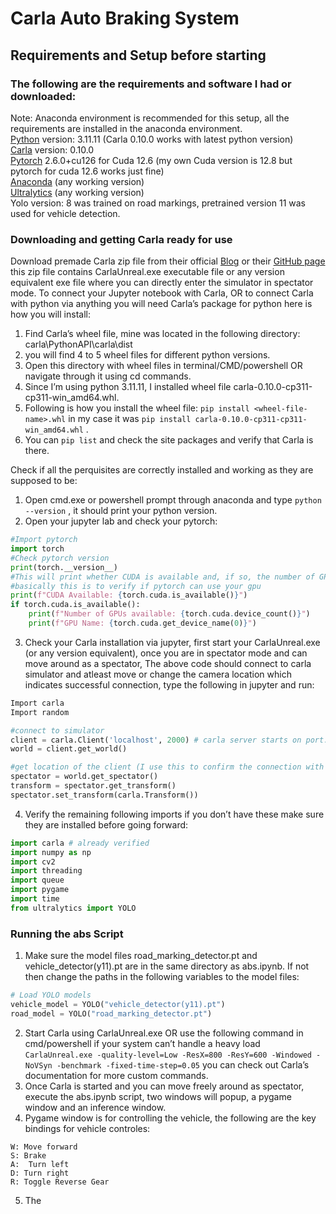 # Carla Auto Braking System
## Requirements and Setup before starting
### The following are the requirements and software I had or downloaded:
Note: Anaconda environment is recommended for this setup, all the requirements are installed in the anaconda environment.</br>
[Python]( https://www.python.org/) version: 3.11.11 (Carla 0.10.0 works with latest python version)</br>
[Carla]( https://github.com/carla-simulator/carla/releases) version: 0.10.0</br>
[Pytorch]( https://pytorch.org/get-started/locally/) 2.6.0+cu126 for Cuda 12.6 (my own Cuda version is 12.8 but pytorch for cuda 12.6 works just fine) </br>
[Anaconda](https://www.anaconda.com/) (any working version) </br>
[Ultralytics](https://docs.ultralytics.com/quickstart/#conda-docker-image) (any working version) </br>
Yolo version: 8 was trained on road markings, pretrained version 11 was used for vehicle detection. </br>

### Downloading and getting Carla ready for use
Download premade Carla zip file from their official [Blog]( https://carla.org/2024/12/19/release-0.10.0/) or their [GitHub page](https://github.com/carla-simulator/carla/releases) this zip file contains CarlaUnreal.exe executable file or any version equivalent exe file where you can directly enter the simulator in spectator mode.
To connect your Jupyter notebook with Carla, OR to connect Carla with python via anything you will need Carla’s package for python here is how you will install: 
1.	Find Carla’s wheel file, mine was located in the following directory: carla\PythonAPI\carla\dist
2.	you will find 4 to 5 wheel files for different python versions.
3.	Open this directory with wheel files in terminal/CMD/powershell OR navigate through it using cd commands.
4.	Since I’m using python 3.11.11, I installed wheel file carla-0.10.0-cp311-cp311-win_amd64.whl.
5.	Following is how you install the wheel file: `pip install <wheel-file-name>.whl`  in my case it was `pip install carla-0.10.0-cp311-cp311-win_amd64.whl` .
6.	You can `pip list` and check the site packages and verify that Carla is there.

Check if all the perquisites are correctly installed and working as they are supposed to be:
1.	Open cmd.exe or powershell prompt through anaconda and type `python --version` , it should print your python version.</br>
2.	Open your jupyter lab and check your pytorch: 
```python
#Import pytorch
import torch
#Check pytorch version
print(torch.__version__)
#This will print whether CUDA is available and, if so, the number of GPUs and the name of the first GPU
#basically this is to verify if pytorch can use your gpu
print(f"CUDA Available: {torch.cuda.is_available()}")
if torch.cuda.is_available():
    print(f"Number of GPUs available: {torch.cuda.device_count()}")
    print(f"GPU Name: {torch.cuda.get_device_name(0)}")
```
3.	Check your Carla installation via jupyter, first start your CarlaUnreal.exe (or any version equivalent), once you are in spectator mode and can move around as a spectator, The above code should connect to carla simulator and atleast move or change the camera location which indicates successful connection, type the following in jupyter and run: 
```python
Import carla
Import random

#connect to simulator
client = carla.Client('localhost', 2000) # carla server starts on port: 2000
world = client.get_world()

#get location of the client (I use this to confirm the connection with the sim)
spectator = world.get_spectator()
transform = spectator.get_transform()
spectator.set_transform(carla.Transform())
```
4.	Verify the remaining following imports if you don’t have these make sure they are installed before going forward: 
```python
import carla # already verified
import numpy as np
import cv2
import threading
import queue
import pygame
import time
from ultralytics import YOLO
```
### Running the abs Script
1.	Make sure the model files road_marking_detector.pt and vehicle_detector(y11).pt are in the same directory as abs.ipynb. If not then change the paths in the following variables to the model files: 
```python
# Load YOLO models
vehicle_model = YOLO("vehicle_detector(y11).pt")
road_model = YOLO("road_marking_detector.pt")
```
2.	Start Carla using CarlaUnreal.exe OR use the following command in cmd/powershell if your system can’t handle a heavy load `CarlaUnreal.exe -quality-level=Low -ResX=800 -ResY=600 -Windowed -NoVSyn -benchmark -fixed-time-step=0.05` you can check out Carla’s documentation for more custom commands.
3.	Once Carla is started and you can move freely around as spectator, execute the abs.ipynb script, two windows will popup, a pygame window and an inference window.
4.	Pygame window is for controlling the vehicle, the following are the key bindings for vehicle controles: 
```
W: Move forward
S: Brake
A:  Turn left
D: Turn right
R: Toggle Reverse Gear
```
5.	The   

